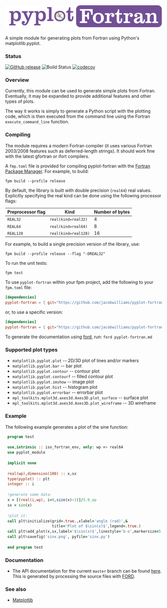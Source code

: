 ![Pyplot-Fortran](media/logo.png)
============

A simple module for generating plots from Fortran using Python's matplotlib.pyplot.

### Status 

[![GitHub release](https://img.shields.io/github/release/jacobwilliams/pyplot-fortran.svg?style=plastic)](https://github.com/jacobwilliams/pyplot-fortran/releases/latest)
![Build Status](https://github.com/jacobwilliams/pyplot-fortran/actions/workflows/CI.yml/badge.svg)
[![codecov](https://codecov.io/gh/jacobwilliams/pyplot-fortran/branch/master/graph/badge.svg?token=BHtd51oUTE)](https://codecov.io/gh/jacobwilliams/pyplot-fortran)

### Overview

Currently, this module can be used to generate simple plots from Fortran.  Eventually, it may be expanded to provide additional features and other types of plots.

The way it works is simply to generate a Python script with the plotting code, which
is then executed from the command line using the Fortran ```execute_command_line``` function.

### Compiling

The module requires a modern Fortran compiler (it uses various Fortran 2003/2008 features such as deferred-length strings). It should work fine with the latest gfortran or ifort compilers.  

A `fmp.toml` file is provided for compiling pyplot-fortran with the [Fortran Package Manager](https://github.com/fortran-lang/fpm). For example, to build:

```
fpm build --profile release
```

By default, the library is built with double precision (`real64`) real values. Explicitly specifying the real kind can be done using the following processor flags:

Preprocessor flag | Kind  | Number of bytes
----------------- | ----- | ---------------
`REAL32`  | `real(kind=real32)`  | 4
`REAL64`  | `real(kind=real64)`  | 8
`REAL128` | `real(kind=real128)` | 16

For example, to build a single precision version of the library, use:

```
fpm build --profile release --flag "-DREAL32"
```

To run the unit tests:

```
fpm test
```

To use `pyplot-fortran` within your fpm project, add the following to your `fpm.toml` file:
```toml
[dependencies]
pyplot-fortran = { git="https://github.com/jacobwilliams/pyplot-fortran.git" }
```

or, to use a specific version:
```toml
[dependencies]
pyplot-fortran = { git="https://github.com/jacobwilliams/pyplot-fortran.git", tag = "3.3.0" }
```

To generate the documentation using [ford](https://github.com/Fortran-FOSS-Programmers/ford), run: ```ford pyplot-fortran.md```

### Supported plot types

* `matplotlib.pyplot.plot` -- 2D/3D plot of lines and/or markers
* `matplotlib.pyplot.bar` -- bar plot
* `matplotlib.pyplot.contour` -- contour plot
* `matplotlib.pyplot.contourf` -- filled contour plot
* `matplotlib.pyplot.imshow` -- image plot
* `matplotlib.pyplot.hist` -- histogram plot
* `matplotlib.pyplot.errorbar` -- errorbar plot
* `mpl_toolkits.mplot3d.axes3d.Axes3D.plot_surface` -- surface plot
* `mpl_toolkits.mplot3d.axes3d.Axes3D.plot_wireframe` -- 3D wireframe

### Example

The following example generates a plot of the sine function:

```fortran
 program test

 use,intrinsic :: iso_fortran_env, only: wp => real64
 use pyplot_module

 implicit none

 real(wp),dimension(100) :: x,sx
 type(pyplot) :: plt
 integer :: i

 !generate some data:
 x = [(real(i,wp), i=0,size(x)-1)]/5.0_wp
 sx = sin(x)

 !plot it:
 call plt%initialize(grid=.true.,xlabel='angle (rad)',&
                     title='Plot of $\sin(x)$',legend=.true.)
 call plt%add_plot(x,sx,label='$\sin(x)$',linestyle='b-o',markersize=5,linewidth=2)
 call plt%savefig('sinx.png', pyfile='sinx.py')

 end program test
```

### Documentation

 * The API documentation for the current ```master``` branch can be found [here](https://jacobwilliams.github.io/pyplot-fortran/).  This is generated by processing the source files with [FORD](https://github.com/Fortran-FOSS-Programmers/ford).  

### See also

 * [Matplotlib](https://matplotlib.org)
